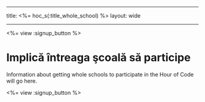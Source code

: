 * * *

title: <%= hoc_s(:title_whole_school) %> layout: wide

* * *

<%= view :signup_button %>

# Implică întreaga şcoală să participe

Information about getting whole schools to participate in the Hour of Code will go here.

<%= view :signup_button %>